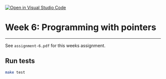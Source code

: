 [![Open in Visual Studio Code](https://classroom.github.com/assets/open-in-vscode-718a45dd9cf7e7f842a935f5ebbe5719a5e09af4491e668f4dbf3b35d5cca122.svg)](https://classroom.github.com/online_ide?assignment_repo_id=12157185&assignment_repo_type=AssignmentRepo)
# Week 6: Programming with pointers

---

See `assignment-6.pdf` for this weeks assignment.


## Run tests

```sh
make test
```
